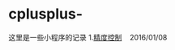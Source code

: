 # cplusplus-
这里是一些小程序的记录
1.[精度控制](https://github.com/QuoniamYIF/cplusplus-/issues/1) &nbsp;&nbsp; 2016/01/08 <br>
